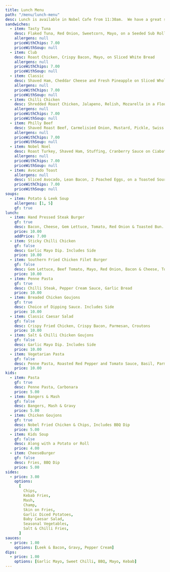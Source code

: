 ```yaml
---
title: Lunch Menu
path: "/menu/lunch-menu"
desc: Lunch is available in Nobel Cafe from 11:30am.  We have a great selection of sandwiches, hot plates, & some nice treats for all ages.
sandwiches:
  - item: Tasty Tuna
    desc: Flaked Tuna, Red Onion, Sweetcorn, Mayo, on a Seeded Sub Roll
    allergens: null
    priceWithChips: 7.00
    priceWithSoup: null
  - item: Club
    desc: Roast Chicken, Crispy Bacon, Mayo, on Sliced White Bread
    allergens: null
    priceWithChips: 7.00
    priceWithSoup: null
  - item: Classic
    desc: Shaved Ham, Cheddar Cheese and Fresh Pineapple on Sliced Wholemeal Bread
    allergens: null
    priceWithChips: 7.00
    priceWithSoup: null
  - item: Chilli Chicken
    desc: Shredded Roast Chicken, Jalapeno, Relish, Mozarella in a Flour Tortilla
    allergens: null
    priceWithChips: 7.00
    priceWithSoup: null
  - item: Philly Beef
    desc: Shaved Roast Beef, Carmelisied Onion, Mustard, Pickle, Swiss Cheese on Rosemary Focaccia
    allergens: null
    priceWithChips: 7.00
    priceWithSoup: null
  - item: Nobel Noel
    desc: Roast Turkey, Shaved Ham, Stuffing, Cranberry Sauce on Ciabatta Bread
    allergens: null
    priceWithChips: 7.00
    priceWithSoup: null
  - item: Avocado Toast
    allergens: null
    desc: Sliced Avocado, Lean Bacon, 2 Poached Eggs, on a Toasted Sourdough
    priceWithChips: 7.00
    priceWithSoup: null
soups:
  - item: Potato & Leek Soup
    allergens: [1, 5]
    gf: true
lunch:
  - item: Hand Pressed Steak Burger
    gf: true
    desc: Bacon, Cheese, Gem Lettuce, Tomato, Red Onion & Toasted Bun. Includes Side
    price: 10.00
    addPrice: 7.00
  - item: Sticky Chilli Chicken
    gf: false
    desc: Garlic Mayo Dip. Includes Side
    price: 10.00
  - item: Southern Fried Chicken Filet Burger
    gf: false
    desc: Gem Lettuce, Beef Tomato, Mayo, Red Onion, Bacon & Cheese, Toasted Bun. Includes Side
    price: 10.00
  - item: Penne Pasta
    gf: true
    desc: Chilli Steak, Pepper Cream Sauce, Garlic Bread
    price: 10.00
  - item: Breaded Chicken Goujons
    gf: true
    desc: Choice of Dipping Sauce. Includes Side
    price: 10.00
  - item: Classic Caesar Salad
    gf: false
    desc: Crispy Fried Chicken, Crispy Bacon, Parmesan, Croutons
    price: 10.00
  - item: Salt & Chilli Chicken Goujons
    gf: false
    desc: Garlic Mayo Dip. Includes Side
    price: 10.00
  - item: Vegetarian Pasta
    gf: false
    desc: Penne Pasta, Roasted Red Pepper and Tomato Sauce, Basil, Parmesan and Garlic Bread
    price: 10.00
kids:
  - item: Pasta
    gf: true
    desc: Penne Pasta, Carbonara
    price: 5.00
  - item: Bangers & Mash
    gf: false
    desc: Bangers, Mash & Gravy
    price: 5.00
  - item: Chicken Goujons
    gf: true
    desc: Nobel Fried Chicken & Chips, Includes BBQ Dip
    price: 5.00
  - item: Kids Soup
    gf: false
    desc: Along with a Potato or Roll
    price: 4.00
  - item: CheeseBurger
    gf: false
    desc: Fries, BBQ Dip
    price: 5.00
sides:
  - price: 3.00
    options:
      [
        Chips,
        Kebab Fries,
        Mash,
        Champ,
        Skin on Fries,
        Garlic Diced Potatoes,
        Baby Caesar Salad,
        Seasonal Vegetables,
        Salt & Chilli Fries,
      ]
sauces:
  - price: 1.00
    options: [Leek & Bacon, Gravy, Pepper Cream]
dips:
  - price: 1.00
    options: [Garlic Mayo, Sweet Chilli, BBQ, Mayo, Kebab]
---
```

